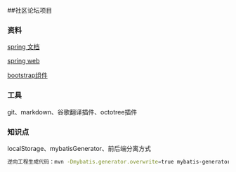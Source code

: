 ##社区论坛项目

### 资料
[spring 文档](https://spring.io/guides)

[spring web](https://spring.io/guides/gs/serving-web-content/)

[bootstrap组件](https://v3.bootcss.com/components/)
### 工具
git、markdown、谷歌翻译插件、octotree插件
### 知识点
localStorage、mybatisGenerator、前后端分离方式
```bash
逆向工程生成代码：mvn -Dmybatis.generator.overwrite=true mybatis-generator:generate



